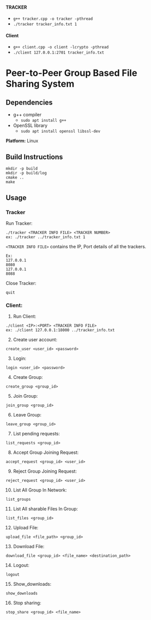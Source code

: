 #### TRACKER
 - ` g++ tracker.cpp -o tracker -pthread ` 
 - ` ./tracker tracker_info.txt 1 `

#### Client
 - `g++ client.cpp -o client -lcrypto -pthread ` 
 - `./client 127.0.0.1:2701 tracker_info.txt`

# Peer-to-Peer Group Based File Sharing System

## Dependencies 

* g++ compiler
   - `sudo apt install g++`
* OpenSSL library
   - `sudo apt install openssl libssl-dev`

**Platform:** Linux <br/>

## Build Instructions

```
mkdir -p build
mkdir -p build/log
cmake ..
make 
```

## Usage

### Tracker

 Run Tracker:

```
./tracker​ <TRACKER INFO FILE> <TRACKER NUMBER>
ex: ./tracker ../tracker_info.txt 1
```

`<TRACKER INFO FILE>` contains the IP, Port details of all the trackers.

```
Ex:
127.0.0.1
8080
127.0.0.1
8088
```

 Close Tracker:

```
quit
```

### Client:

1. Run Client:

```
./client​ <IP>:<PORT> <TRACKER INFO FILE>
ex: ./client 127.0.0.1:18000 ../tracker_info.txt
```

2. Create user account:

```
create_user​ <user_id> <password>
```

3. Login:

```
login​ <user_id> <password>
```

4. Create Group:

```
create_group​ <group_id>
```

5. Join Group:

```
join_group​ <group_id>
```

6. Leave Group:

```
leave_group​ <group_id>
```

7. List pending requests:

```
list_requests ​<group_id>
```

8. Accept Group Joining Request:

```
accept_request​ <group_id> <user_id>
```
9. Reject Group Joining Request:

```
reject_request​ <group_id> <user_id>
```

10. List All Group In Network:

```
list_groups
```

11. List All sharable Files In Group:

```
list_files​ <group_id>
```

12. Upload File:

```
​upload_file​ <file_path> <group_id​>
```

13. Download File:​

```
download_file​ <group_id> <file_name> <destination_path>
```

14. Logout:​

```
logout
```

15. Show_downloads: ​

```
show_downloads
```

16. Stop sharing: ​

```
stop_share ​<group_id> <file_name>
```
